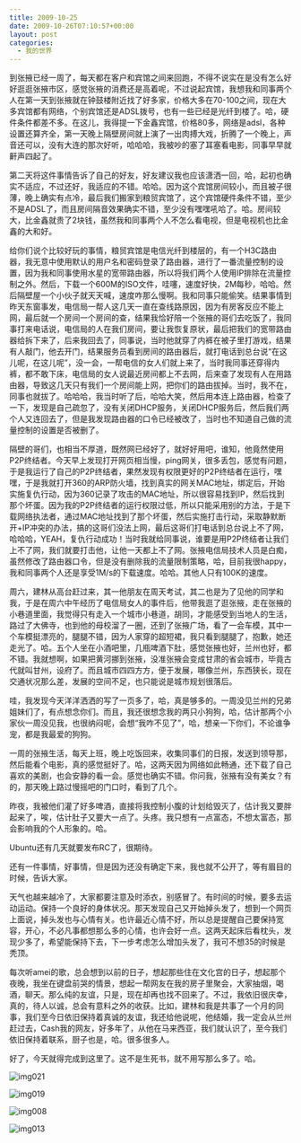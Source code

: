 ```yaml
---
title: 2009-10-25
date: 2009-10-26T07:10:57+00:00
layout: post
categories:
  - 我的世界
---
```

到张掖已经一周了，每天都在客户和宾馆之间来回跑，不得不说实在是没有怎么好好逛逛张掖市区，感觉张掖的消费还是高着呢，不过说起宾馆，我想我和同事两个人在第一天到张掖就在钟鼓楼附近找了好多家，价格大多在70-100之间，现在大多宾馆都有网络，个别宾馆还是ADSL拨号，也有一些已经是光纤到楼了。哈，硬件条件都差不多。在这儿，我得提一下金鑫宾馆，价格80多，网络是adsl，各种设置还算齐全，第一天晚上隔壁房间就上演了一出肉搏大戏，折腾了一个晚上，声音还可以，没有大连的那次好听，哈哈哈，我被吵的塞了耳塞看电影，同事早早就鼾声四起了。

第二天将这件事情告诉了自己的好友，好友建议我也应该潇洒一回，哈，起初也确实不适应，不过还好，我适应的不错。哈哈。因为这个宾馆房间较小，而且被子很薄，晚上确实有点冷，最后我们搬家到粮贸宾馆了，这个宾馆硬件条件不错，至少不是ADSL了，而且房间隔音效果确实不错，至少没有嘿嘿吼哈了。哈。房间较大，比金鑫就贵了2块钱，虽然我和同事两个人不怎么看电视，但是电视机也比金鑫的大和好。

给你们说个比较好玩的事情，粮贸宾馆是电信光纤到楼层的，有一个H3C路由器，我无意中使用默认的用户名和密码登录了路由器，进行了一番流量控制的设置，因为我和同事使用水星的宽带路由器，所以将我们两个人使用IP排除在流量控制之外。然后，下载一个600M的ISO文件，哇噻，速度好快，2M每秒，哈哈。然后隔壁屋一个小伙子就天天喊，速度咋那么慢啊。我和同事只能偷笑。结果事情到昨天东窗事发，电信局一帮人这几天一直在查线路原因，因为有房客反应不能上网，最后就一个房间一个房间的查，结果我恰好陪一个张掖的哥们去吃饭了，我同事打来电话说，电信局的人在我们房间，要让我恢复原状，最后把我们的宽带路由器给拆下来了，后来我回去了，同事说，当时他就穿了内裤在被子里打游戏，结果有人敲门，他去开门，结果服务员看到房间的路由器后，就打电话到总台说“在这儿呢，在这儿呢”，没一会，一帮电信的女人们就上来了，当时我同事还穿得内裤，都不敢下床，电信局的女人说最近房间都上不去网，后来查了发现有人在用路由器，导致这几天只有我们一个房间能上网，把你们的路由拔掉。当时，我不在，同事也就拔了。哈哈哈，我当时听了后，哈哈大笑，然后用本连上路由器，检查了一下，发现是自己疏忽了，没有关闭DHCP服务，关闭DHCP服务后，然后我们两个人又连回去了，但是我发现路由器的口令已经被改了，当时也不知道自己做的流量控制的设置是否被删了。
<!--more-->
隔壁的哥们，也相当不厚道，既然网已经好了，就好好用吧，谁知，他竟然使用P2P终结者。今天早上发现打开网页相当慢，ping网关，很多丢包，感觉有问题，于是我运行了自己的P2P终结者，果然发现有权限更好的P2P终结者在运行，嘿嘿，于是我就打开360的ARP防火墙，找到真实的网关MAC地址，绑定后，开始实施复仇行动，因为360记录了攻击的MAC地址，所以很容易找到IP，然后找到那个坏蛋。因为我的P2P终结者的运行权限过低，所以只能采用别的方法，于是下载网络执法者，通过MAC地址找到了那个坏蛋，然后实施打击行动，采取静默断开+IP冲突的办法，搞的这哥们没法上网，最后这哥们打电话到总台说上不了网，哈哈哈，YEAH，复仇行动成功！当时我就给同事说，谁要是用P2P终结者让我们上不了网，我们就要打击他，让他一天都上不了网。张掖电信局技术人员是白痴，虽然修改了路由器口令，但是没有删除我的流量限制策略，哈，目前我很happy，我和同事两个人还是享受1M/s的下载速度。哈哈。其他人只有100K的速度。

周六，建林从高台赶过来，其一他朋友在周天考试，其二也是为了见他的同学和我，于是在周六中午经历了电信局女人的事件后，他带我逛了逛张掖，走在张掖的小巷道里面，我觉得只有走入一个城市小巷道，胡同，才能感受到当地人的生活，路过了大佛寺，也到他的母校溜了一圈，还到了张掖广场，看了一会车模，其中一个车模挺漂亮的，腿腿不错，因为人家穿的超短裙，我只看到腿腿了，抱歉，她还走光了。哈。五个人坐在小酒吧里，几瓶啤酒下肚，感觉张掖也好，兰州也好，都不错。我就想啊，如果把黄河挪到张掖，没准张掖会变成甘肃的省会城市，毕竟古代就叫甘州，设府了。而且城市四四方方，便于发展，哪像兰州，东西狭长，现在交通状况那么差，发展的空间不足，也只能说是城市规划很落后。

哇，我发现今天洋洋洒洒的写了一页多了，哈，真是够多的。一周没见兰州的兄弟姐妹们了，有点想念你们。而且，我还很想念我的两只小狗狗，哈，估计那两个小家伙一周没见我，也很纳闷呢，会想“我咋不见了”，哈，想亲一下你们，不论谁争宠，都是我最爱的狗狗。

一周的张掖生活，每天上班，晚上吃饭回来，收集同事们的日报，发送到领导那，然后能看个电影，真的感觉挺好了。哈，这两天因为网络如此畅通，还下载了自己喜欢的美剧，也会安静的看一会。感觉也确实不错。你问我，张掖有没有美女？有的，那天晚上路过慢摇吧的门口时，看到了几个。

昨夜，我被他们灌了好多啤酒，直接将我控制小腹的计划给毁灭了，估计我又要胖起来了，唉，估计肚子又要大一点了。头疼。我只想有一点富态，不想太富态，那会影响我的个人形象的。哈。

Ubuntu还有几天就要发布RC了，很期待。

还有一件事情，好事情，但是因为还没有确定下来，我也就不公开了，等有眉目的时候，告诉大家。

天气也越来越冷了，大家都要注意及时添衣，别感冒了。有时间的时候，要多去运动运动。保持一个良好的身体状况。那天发现自己又开始掉头发了，想到一个网页上面说，掉头发也与心情有关。也许最近心情不好，所以总是提醒自己要保持宽容，开心，不必凡事都想那么多的心情，也许会好一点。这两天起床后看枕头，发现少多了，希望能保持下去，下一步考虑怎么增加头发了，我可不想35的时候是秃顶。

每次听amei的歌，总会想到以前的日子，想起那些住在文化宫的日子，想起那个夜晚，我坐在键盘前哭的情景，想起一帮网友在我的房子里聚会，大家抽烟，喝酒，聊天。那么纯的友谊，只是，现在却再也找不回来了。不过，我依旧很庆幸，真的，待人以诚，总会有意料之外的收获。比如，建林和我是共事了一个月的同事，我们至今日依旧保持着真诚的友谊，我还给他说呢，他结婚，我一定会从兰州赶过去，Cash我的网友，好多年了，从他在马来西亚，我们就认识了，至今我们依旧保持着联系，厨子也是，哈。很多很多人。

好了，今天就得完成到这里了。这不是生死书，就不用写那么多了。哈。

![img021](https://farm3.static.flickr.com/2741/4042267161_37dee602b3.jpg)

![img019](https://farm3.static.flickr.com/2433/4043010570_e0afa2f850.jpg)

![img008](https://farm4.static.flickr.com/3482/4043010210_3f57476374.jpg)

![img013](https://farm3.static.flickr.com/2668/4043010342_25e7092757.jpg)